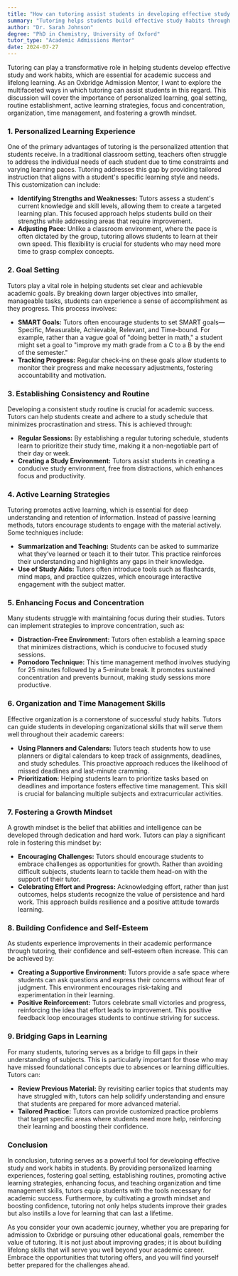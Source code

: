 ```yaml
---
title: "How can tutoring assist students in developing effective study and work habits?"
summary: "Tutoring helps students build effective study habits through personalized learning, goal setting, time management, and fostering a growth mindset for success."
author: "Dr. Sarah Johnson"
degree: "PhD in Chemistry, University of Oxford"
tutor_type: "Academic Admissions Mentor"
date: 2024-07-27
---
```


Tutoring can play a transformative role in helping students develop effective study and work habits, which are essential for academic success and lifelong learning. As an Oxbridge Admission Mentor, I want to explore the multifaceted ways in which tutoring can assist students in this regard. This discussion will cover the importance of personalized learning, goal setting, routine establishment, active learning strategies, focus and concentration, organization, time management, and fostering a growth mindset.

### 1. Personalized Learning Experience

One of the primary advantages of tutoring is the personalized attention that students receive. In a traditional classroom setting, teachers often struggle to address the individual needs of each student due to time constraints and varying learning paces. Tutoring addresses this gap by providing tailored instruction that aligns with a student's specific learning style and needs. This customization can include:

- **Identifying Strengths and Weaknesses:** Tutors assess a student's current knowledge and skill levels, allowing them to create a targeted learning plan. This focused approach helps students build on their strengths while addressing areas that require improvement.
- **Adjusting Pace:** Unlike a classroom environment, where the pace is often dictated by the group, tutoring allows students to learn at their own speed. This flexibility is crucial for students who may need more time to grasp complex concepts.

### 2. Goal Setting

Tutors play a vital role in helping students set clear and achievable academic goals. By breaking down larger objectives into smaller, manageable tasks, students can experience a sense of accomplishment as they progress. This process involves:

- **SMART Goals:** Tutors often encourage students to set SMART goals—Specific, Measurable, Achievable, Relevant, and Time-bound. For example, rather than a vague goal of "doing better in math," a student might set a goal to "improve my math grade from a C to a B by the end of the semester."
- **Tracking Progress:** Regular check-ins on these goals allow students to monitor their progress and make necessary adjustments, fostering accountability and motivation.

### 3. Establishing Consistency and Routine

Developing a consistent study routine is crucial for academic success. Tutors can help students create and adhere to a study schedule that minimizes procrastination and stress. This is achieved through:

- **Regular Sessions:** By establishing a regular tutoring schedule, students learn to prioritize their study time, making it a non-negotiable part of their day or week.
- **Creating a Study Environment:** Tutors assist students in creating a conducive study environment, free from distractions, which enhances focus and productivity.

### 4. Active Learning Strategies

Tutoring promotes active learning, which is essential for deep understanding and retention of information. Instead of passive learning methods, tutors encourage students to engage with the material actively. Some techniques include:

- **Summarization and Teaching:** Students can be asked to summarize what they’ve learned or teach it to their tutor. This practice reinforces their understanding and highlights any gaps in their knowledge.
- **Use of Study Aids:** Tutors often introduce tools such as flashcards, mind maps, and practice quizzes, which encourage interactive engagement with the subject matter.

### 5. Enhancing Focus and Concentration

Many students struggle with maintaining focus during their studies. Tutors can implement strategies to improve concentration, such as:

- **Distraction-Free Environment:** Tutors often establish a learning space that minimizes distractions, which is conducive to focused study sessions.
- **Pomodoro Technique:** This time management method involves studying for 25 minutes followed by a 5-minute break. It promotes sustained concentration and prevents burnout, making study sessions more productive.

### 6. Organization and Time Management Skills

Effective organization is a cornerstone of successful study habits. Tutors can guide students in developing organizational skills that will serve them well throughout their academic careers:

- **Using Planners and Calendars:** Tutors teach students how to use planners or digital calendars to keep track of assignments, deadlines, and study schedules. This proactive approach reduces the likelihood of missed deadlines and last-minute cramming.
- **Prioritization:** Helping students learn to prioritize tasks based on deadlines and importance fosters effective time management. This skill is crucial for balancing multiple subjects and extracurricular activities.

### 7. Fostering a Growth Mindset

A growth mindset is the belief that abilities and intelligence can be developed through dedication and hard work. Tutors can play a significant role in fostering this mindset by:

- **Encouraging Challenges:** Tutors should encourage students to embrace challenges as opportunities for growth. Rather than avoiding difficult subjects, students learn to tackle them head-on with the support of their tutor.
- **Celebrating Effort and Progress:** Acknowledging effort, rather than just outcomes, helps students recognize the value of persistence and hard work. This approach builds resilience and a positive attitude towards learning.

### 8. Building Confidence and Self-Esteem

As students experience improvements in their academic performance through tutoring, their confidence and self-esteem often increase. This can be achieved by:

- **Creating a Supportive Environment:** Tutors provide a safe space where students can ask questions and express their concerns without fear of judgment. This environment encourages risk-taking and experimentation in their learning.
- **Positive Reinforcement:** Tutors celebrate small victories and progress, reinforcing the idea that effort leads to improvement. This positive feedback loop encourages students to continue striving for success.

### 9. Bridging Gaps in Learning

For many students, tutoring serves as a bridge to fill gaps in their understanding of subjects. This is particularly important for those who may have missed foundational concepts due to absences or learning difficulties. Tutors can:

- **Review Previous Material:** By revisiting earlier topics that students may have struggled with, tutors can help solidify understanding and ensure that students are prepared for more advanced material.
- **Tailored Practice:** Tutors can provide customized practice problems that target specific areas where students need more help, reinforcing their learning and boosting their confidence.

### Conclusion

In conclusion, tutoring serves as a powerful tool for developing effective study and work habits in students. By providing personalized learning experiences, fostering goal setting, establishing routines, promoting active learning strategies, enhancing focus, and teaching organization and time management skills, tutors equip students with the tools necessary for academic success. Furthermore, by cultivating a growth mindset and boosting confidence, tutoring not only helps students improve their grades but also instills a love for learning that can last a lifetime.

As you consider your own academic journey, whether you are preparing for admission to Oxbridge or pursuing other educational goals, remember the value of tutoring. It is not just about improving grades; it is about building lifelong skills that will serve you well beyond your academic career. Embrace the opportunities that tutoring offers, and you will find yourself better prepared for the challenges ahead.
    